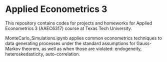 # Applied Econometrics 3
 
This repository contains codes for projects and homeworks for Applied Econometrics 3 (AAEC6317) course at Texas Tech University. 

MonteCarlo_Simulations.ipynb applies common econometrics techniques to data generating processes under the standard assumptions for Gauss-Markov theorem, as well as when those are violated: endogeneity, heteroskedasticity, auto-correlation.
